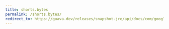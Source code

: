 ```yaml
---
title: shorts.bytes
permalink: /shorts.bytes/
redirect_to: https://guava.dev/releases/snapshot-jre/api/docs/com/google/common/primitives/Shorts.html#BYTES
---
```

